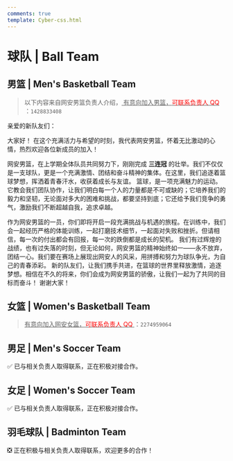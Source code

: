 ```yaml
---
comments: true
template: Cyber-css.html
---
```


# 球队 | Ball Team

## 男篮 | Men's Basketball Team

> 以下内容来自网安男篮负责人介绍，<u> 有意向加入男篮，<span style="color:#FF0000;">可联系负责人 QQ</span> </u>：`1428833408`

亲爱的新队友们：

大家好！ 在这个充满活力与希望的时刻，我代表网安男篮，怀着无比激动的心情，热烈欢迎各位新成员的加入！

网安男篮，在上学期全体队员共同努力下，刚刚完成 **三连冠** 的壮举。我们不仅仅是一支球队，更是一个充满激情、团结和奋斗精神的集体。在这里，我们追逐着篮球梦想，挥洒着青春汗水，收获着成长与友谊。 篮球，是一项充满魅力的运动。它教会我们团队协作，让我们明白每一个人的力量都是不可或缺的；它培养我们的毅力和坚韧，无论面对多大的困难和挑战，都要坚持到底；它还给予我们竞争的勇气，激励我们不断超越自我，追求卓越。

作为网安男篮的一员，你们即将开启一段充满挑战与机遇的旅程。在训练中，我们会一起经历严格的体能训练，一起打磨技术细节，一起面对失败和挫折。但请相信，每一次的付出都会有回报，每一次的跌倒都是成长的契机。 我们有过辉煌的战绩，也有过失落的时刻，但无论如何，网安男篮的精神始终如一——永不放弃，团结一心。我们要在赛场上展现出网安人的风采，用拼搏和努力为球队争光，为自己的青春添彩。 新的队友们，让我们携手共进，在篮球的世界里释放激情，追逐梦想。相信在不久的将来，你们会成为网安男篮的骄傲，让我们一起为了共同的目标而奋斗！ 谢谢大家！

## 女篮 | Women's Basketball Team

> <u> 有意向加入网安女篮，<span style="color:#FF0000;">可联系负责人 QQ</span> </u>：`2274959064`

## 男足 | Men's Soccer Team

✅ 已与相关负责人取得联系，正在积极对接合作。

## 女足 | Women's Soccer Team

✅ 已与相关负责人取得联系，正在积极对接合作。

## 羽毛球队 | Badminton Team

❎ 正在积极与相关负责人取得联系，欢迎更多的合作！
